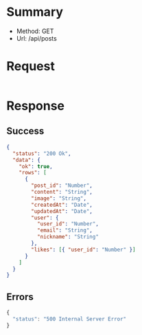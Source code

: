 # Summary

- Method: GET
- Url: /api/posts

# Request

```json

```

# Response

## Success

```json
{
  "status": "200 Ok",
  "data": {
    "ok": true,
    "rows": [
      {
        "post_id": "Number",
        "content": "String",
        "image": "String",
        "createdAt": "Date",
        "updatedAt": "Date",
        "user": {
          "user_id": "Number",
          "email": "String",
          "nickname": "String"
        },
        "likes": [{ "user_id": "Number" }]
      }
    ]
  }
}
```

## Errors

```js
{
  "status": "500 Internal Server Error"
}
```
